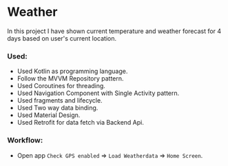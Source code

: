 # Weather
In this project I have shown current temperature and weather forecast for 4 days based on user's current location.


### Used:
- Used Kotlin as programming language.
- Follow the MVVM Repository pattern.
- Used Coroutines for threading.
- Used Navigation Component with Single Activity pattern.
- Used fragments and lifecycle.
- Used Two way data binding.
- Used Material Design.
- Used Retrofit for data fetch via Backend Api.

### Workflow: 
- Open app `Check GPS enabled` => `Load Weatherdata` => `Home Screen`.


<!--### Screenshots

#### Checking GPS
<p align="center">
  <img src="https://github.com/Mayank-AMR/Weather/blob/main/Screenshots/GPS%20Desabled.jpg" width="350" title="GPS Disabled">
</p>

#### Loading data
<p align="center">
  <img src="https://github.com/Mayank-AMR/Weather/blob/main/Screenshots/Loading%20data.jpg" width="350" title="Loading Data">
</p>

#### Home Screen
<p align="center">
  <img src="https://github.com/Mayank-AMR/Weather/blob/main/Screenshots/WeatherScreen.jpg" width="350" title="Home Screen">
</p>



